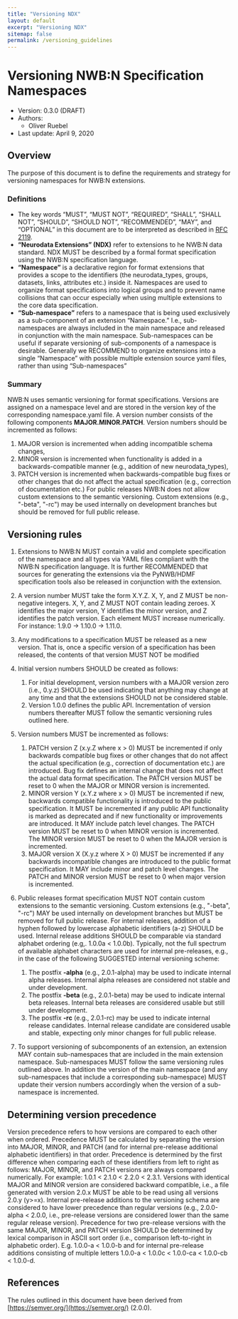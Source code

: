 ```yaml
---
title: "Versioning NDX"
layout: default
excerpt: "Versioning NDX"
sitemap: false
permalink: /versioning_guidelines
---
```


# Versioning NWB:N Specification Namespaces

* Version: 0.3.0 (DRAFT)
* Authors:
   * Oliver Ruebel
* Last update: April 9, 2020

## Overview

The purpose of this document is to define the requirements and strategy for versioning namespaces for NWB:N extensions.

### Definitions

* The key words “MUST”, “MUST NOT”, “REQUIRED”, “SHALL”, “SHALL NOT”, “SHOULD”, “SHOULD NOT”, “RECOMMENDED”, “MAY”, and “OPTIONAL” in this document are to be interpreted as described in [RFC 2119](https://www.ietf.org/rfc/rfc2119.txt).
* **“Neurodata Extensions” (NDX)** refer to extensions to he NWB:N data standard. NDX MUST be described by a formal format specification using the NWB:N specification language.
* **“Namespace”** is a declarative region for format extensions that provides a scope to the identifiers (the neurodata_types, groups, datasets, links, attributes etc.) inside it. Namespaces are used to organize format specifications into logical groups and to prevent name collisions that can occur especially when using multiple extensions to the core data specification.
* **“Sub-namespace”** refers to a namespace that is being used exclusively as a sub-component of an extension “Namespace.” I.e., sub-namespaces are always included in the main namespace and released in conjunction with the main namespace. Sub-namespaces can be useful if separate versioning of sub-components of a namespace is desirable. Generally we RECOMMEND to organize extensions into a single “Namespace” with possible multiple extension source yaml files, rather than using “Sub-namespaces”

### Summary

NWB:N uses semantic versioning for format specifications. Versions are assigned on a namespace level and are stored in the version key of the corresponding namespace.yaml file. A version number consists of the following components **MAJOR.MINOR.PATCH**. Version numbers should be incremented as follows:

1. MAJOR version is incremented when adding incompatible schema changes,
2. MINOR version is incremented when functionality is added in a backwards-compatible manner (e.g., addition of new neurodata_types),
3. PATCH version is incremented when backwards-compatible bug fixes or other changes that do not affect the actual specification (e.g., correction of documentation etc.)
For public releases NWB:N does not allow custom extensions to the semantic versioning. Custom extensions (e.g., "-beta", "-rc") may be used internally on development branches but should be removed for full public release.

## Versioning rules

1. Extensions to NWB:N MUST contain a valid and complete specification of the namespace and all types via YAML files compliant with the NWB:N specification language. It is further RECOMMENDED that sources for generating the extensions via the PyNWB/HDMF specification tools also be released in conjunction with the extension.
2. A version number MUST take the form X.Y.Z. X, Y, and Z MUST be non-negative integers. X, Y, and Z MUST NOT contain leading zeroes. X identifies the major version, Y identifies the minor version, and Z identifies the patch version. Each element MUST increase numerically. For instance: 1.9.0 -> 1.10.0 -> 1.11.0.
3. Any modifications to a specification MUST be released as a new version. That is, once a specific version of a specification has been released, the contents of that version MUST NOT be modified
4. Initial version numbers SHOULD be created as follows:

   1. For initial development, version numbers with a MAJOR version zero (i.e., 0.y.z) SHOULD be used indicating that anything may change at any time and that the extensions SHOULD not be considered stable.
   2. Version 1.0.0 defines the public API. Incrementation of version numbers thereafter MUST follow the semantic versioning rules outlined here.

5. Version numbers MUST be incremented as follows:

   1. PATCH version Z (x.y.Z where x > 0) MUST be incremented if only backwards compatible bug fixes or other changes that do not affect the actual specification (e.g., correction of documentation etc.) are introduced. Bug fix defines an internal change that does not affect the actual data format specification. The PATCH version MUST be reset to 0 when the MAJOR or MINOR version is incremented.
   2. MINOR version Y (x.Y.z where x > 0) MUST be incremented if new, backwards compatible functionality is introduced to the public specification. It MUST be incremented if any public API functionality is marked as deprecated and if new functionality or improvements are introduced. It MAY include patch level changes. The PATCH version MUST be reset to 0 when MINOR version is incremented. The MINOR version MUST be reset to 0 when the MAJOR version is incremented.
   3. MAJOR version X (X.y.z where  X > 0) MUST be incremented if any backwards incompatible changes are introduced to the public format specification. It MAY include minor and patch level changes. The PATCH and MINOR version MUST be reset to 0 when major version is incremented.

6. Public releases format specification MUST NOT contain custom extensions to the semantic versioning. Custom extensions (e.g., "-beta", "-rc") MAY be used internally on development branches but MUST be removed for full public release. For internal releases, addition of a hyphen followed by lowercase alphabetic identifiers (a-z) SHOULD be used. Internal release additions SHOULD be comparable via standard alphabet ordering (e.g,. 1.0.0a < 1.0.0b). Typically, not the full spectrum of available alphabet characters are used for internal pre-releases, e.g., in the case of the following SUGGESTED internal versioning scheme:

   1. The postfix **-alpha** (e.g., 2.0.1-alpha) may be used to indicate internal alpha releases. Internal alpha releases are considered not stable and under development.
   2. The postfix **-beta** (e.g., 2.0.1-beta) may be used to indicate internal beta releases. Internal beta releases are considered usable but still under development.
   3. The postfix **-rc** (e.g., 2.0.1-rc) may be used to indicate internal release candidates. Internal release candidate are considered usable and stable, expecting only minor changes for full public release.

7. To support versioning of subcomponents of an extension, an extension MAY contain sub-namespaces that are included in the main extension namespace. Sub-namespaces MUST follow the same versioning rules outlined above. In addition the version of the main namespace (and any sub-namespaces that include a corresponding sub-namespace) MUST update their version numbers accordingly when the version of a sub-namespace is incremented.

## Determining version precedence

Version precedence refers to how versions are compared to each other when ordered. Precedence MUST be calculated by separating the version into MAJOR, MINOR, and PATCH (and for internal pre-release additional alphabetic identifiers) in that order. Precedence is determined by the first difference when comparing each of these identifiers from left to right as follows: MAJOR, MINOR, and PATCH versions are always compared numerically. For example: 1.0.1 < 2.1.0 < 2.2.0 < 2.3.1. Versions with identical MAJOR and MINOR version are considered backward compatible, i.e., a file generated with version 2.0.x MUST be able to be read using all versions 2.0.y (y>=x). Internal pre-release additions to the versioning schema are considered to have lower precedence than regular versions (e.g., 2.0.0-alpha < 2.0.0, i.e., pre-release versions are considered lower than the same regular release version). Precedence for two pre-release versions with the same MAJOR, MINOR, and PATCH version SHOULD be determined by lexical comparison in ASCII sort order (i.e., comparison left-to-right in alphabetic order). E.g.  1.0.0-a < 1.0.0-b and for internal pre-release additions consisting of multiple letters 1.0.0-a < 1.0.0c < 1.0.0-ca < 1.0.0-cb < 1.0.0-d.

## References

The rules outlined in this document have been derived from [https://semver.org/](https://semver.org/) (2.0.0).





